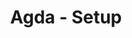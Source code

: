 ---
img: "../assets/img/GitHub-Mark.png"
github_url: "https://github.com/wenkokke/amethyst/"
title: "Agda - Setup"
type: "Webtool/Application"
year: "2022"
description: "Set up Agda, the standard library, or any Git-hosted library, for use in GitHub Actions. This action can install Agda from binary distributions or build Agda from source."
impacts: "This tool has been used by several high profile Agda libraries for Continuous Integration testing, listed at https://github.com/wenkokke/setup-agda/network/dependents"
---